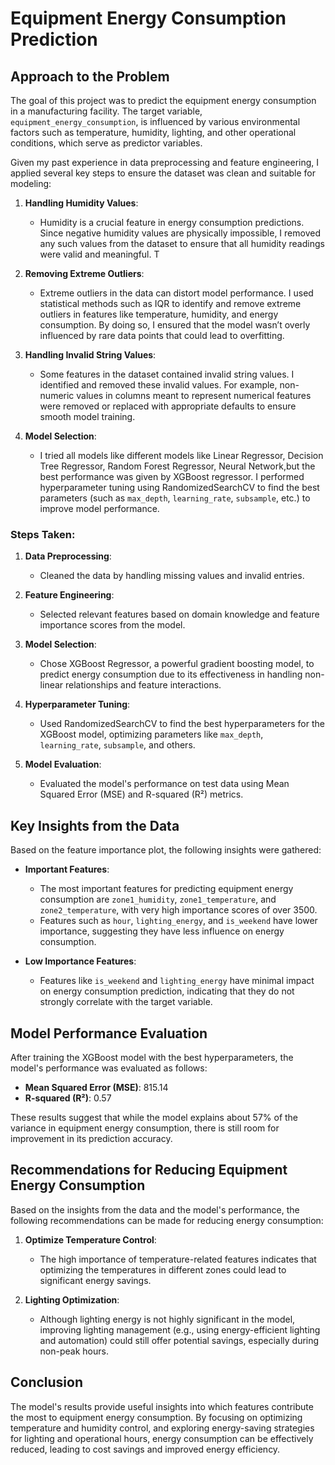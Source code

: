 # Equipment Energy Consumption Prediction

## Approach to the Problem

The goal of this project was to predict the equipment energy consumption in a manufacturing facility. The target variable, `equipment_energy_consumption`, is influenced by various environmental factors such as temperature, humidity, lighting, and other operational conditions, which serve as predictor variables.

Given my past experience in data preprocessing and feature engineering, I applied several key steps to ensure the dataset was clean and suitable for modeling:

1. **Handling Humidity Values**:
   - Humidity is a crucial feature in energy consumption predictions. Since negative humidity values are physically impossible, I removed any such values from the dataset to ensure that all humidity readings were valid and meaningful. T

2. **Removing Extreme Outliers**:
   - Extreme outliers in the data can distort model performance. I used statistical methods such as IQR to identify and remove extreme outliers in features like temperature, humidity, and energy consumption. By doing so, I ensured that the model wasn’t overly influenced by rare data points that could lead to overfitting.

3. **Handling Invalid String Values**:
   - Some features in the dataset contained invalid string values. I identified and removed these invalid values. For example, non-numeric values in columns meant to represent numerical features were removed or replaced with appropriate defaults to ensure smooth model training.

4. **Model Selection**:
   - I tried all models like different models like Linear Regressor, Decision Tree Regressor, Random Forest Regressor, Neural Network,but the best performance was given by XGBoost regressor.  I performed hyperparameter tuning using RandomizedSearchCV to find the best parameters (such as `max_depth`, `learning_rate`, `subsample`, etc.) to improve model performance.

### Steps Taken:
1. **Data Preprocessing**:
   - Cleaned the data by handling missing values and invalid entries.
   
2. **Feature Engineering**:
   - Selected relevant features based on domain knowledge and feature importance scores from the model.
   
3. **Model Selection**:
   - Chose XGBoost Regressor, a powerful gradient boosting model, to predict energy consumption due to its effectiveness in handling non-linear relationships and feature interactions.
   
4. **Hyperparameter Tuning**:
   - Used RandomizedSearchCV to find the best hyperparameters for the XGBoost model, optimizing parameters like `max_depth`, `learning_rate`, `subsample`, and others.

5. **Model Evaluation**:
   - Evaluated the model's performance on test data using Mean Squared Error (MSE) and R-squared (R²) metrics.

## Key Insights from the Data
Based on the feature importance plot, the following insights were gathered:

- **Important Features**:
  - The most important features for predicting equipment energy consumption are `zone1_humidity`, `zone1_temperature`, and `zone2_temperature`, with very high importance scores of over 3500.
  - Features such as `hour`, `lighting_energy`, and `is_weekend` have lower importance, suggesting they have less influence on energy consumption.

- **Low Importance Features**:
  - Features like `is_weekend` and `lighting_energy` have minimal impact on energy consumption prediction, indicating that they do not strongly correlate with the target variable.

## Model Performance Evaluation
After training the XGBoost model with the best hyperparameters, the model's performance was evaluated as follows:

- **Mean Squared Error (MSE)**: 815.14
- **R-squared (R²)**: 0.57

These results suggest that while the model explains about 57% of the variance in equipment energy consumption, there is still room for improvement in its prediction accuracy.

## Recommendations for Reducing Equipment Energy Consumption
Based on the insights from the data and the model's performance, the following recommendations can be made for reducing energy consumption:

1. **Optimize Temperature Control**:
   - The high importance of temperature-related features indicates that optimizing the temperatures in different zones could lead to significant energy savings.


2. **Lighting Optimization**:
   - Although lighting energy is not highly significant in the model, improving lighting management (e.g., using energy-efficient lighting and automation) could still offer potential savings, especially during non-peak hours.

## Conclusion
The model's results provide useful insights into which features contribute the most to equipment energy consumption. By focusing on optimizing temperature and humidity control, and exploring energy-saving strategies for lighting and operational hours, energy consumption can be effectively reduced, leading to cost savings and improved energy efficiency.
